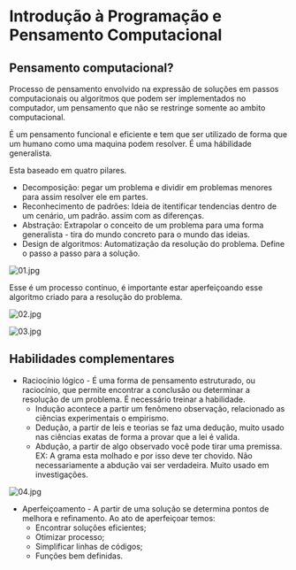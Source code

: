 # ****Introdução à Programação e Pensamento Computacional****

## Pensamento computacional?

Processo de pensamento envolvido na expressão de soluções em passos computacionais ou algoritmos que podem ser implementados no computador, um pensamento que não se restringe somente ao ambito computacional.

É um pensamento funcional e eficiente e tem que ser utilizado de forma que um humano como uma maquina podem resolver. É uma hábilidade generalista.

Esta baseado em quatro pilares.

- Decomposição: pegar um problema e dividir em problemas menores para assim resolver ele em partes.
- Reconhecimento de padrões: Ideia de itentificar tendencias dentro de um cenário, um padrão. assim com as diferenças.
- Abstração: Extrapolar o conceito de um problema para uma forma generalista - tira do mundo concreto para  o mundo das ideias.
- Design de algoritmos: Automatização da resolução do problema. Define o passo a passo para a solução.

![01.jpg](https://s3.us-west-2.amazonaws.com/secure.notion-static.com/778b6588-b5d4-4a08-afdd-ff1900e197d3/01.jpg?X-Amz-Algorithm=AWS4-HMAC-SHA256&X-Amz-Content-Sha256=UNSIGNED-PAYLOAD&X-Amz-Credential=AKIAT73L2G45EIPT3X45%2F20221006%2Fus-west-2%2Fs3%2Faws4_request&X-Amz-Date=20221006T004735Z&X-Amz-Expires=86400&X-Amz-Signature=fb1c5809635365535aefd7634fde9716ecc6e8a44dc5ae0be4b7bee31db969d1&X-Amz-SignedHeaders=host&response-content-disposition=filename%20%3D%2201.jpg%22&x-id=GetObject
)

Esse é um processo continuo, é importante estar aperfeiçoando esse algoritmo criado para a resolução do problema.

![02.jpg](https://s3.us-west-2.amazonaws.com/secure.notion-static.com/3ad03b9d-69f0-4464-988b-3bfb2a0b2220/02.jpg?X-Amz-Algorithm=AWS4-HMAC-SHA256&X-Amz-Content-Sha256=UNSIGNED-PAYLOAD&X-Amz-Credential=AKIAT73L2G45EIPT3X45%2F20221006%2Fus-west-2%2Fs3%2Faws4_request&X-Amz-Date=20221006T004758Z&X-Amz-Expires=86400&X-Amz-Signature=34b81961363498febcdf90b0d1135da48b8c11f6248ae2763ebb2f708748566d&X-Amz-SignedHeaders=host&response-content-disposition=filename%20%3D%2202.jpg%22&x-id=GetObject)

![03.jpg](https://s3.us-west-2.amazonaws.com/secure.notion-static.com/24725b75-f03b-4fbb-9e53-36be55845fa6/03.jpg?X-Amz-Algorithm=AWS4-HMAC-SHA256&X-Amz-Content-Sha256=UNSIGNED-PAYLOAD&X-Amz-Credential=AKIAT73L2G45EIPT3X45%2F20221006%2Fus-west-2%2Fs3%2Faws4_request&X-Amz-Date=20221006T004814Z&X-Amz-Expires=86400&X-Amz-Signature=b01dc5d11febea8dd93ff820ee15f4432dcf2b744782e9cda73de5a514603c03&X-Amz-SignedHeaders=host&response-content-disposition=filename%20%3D%2203.jpg%22&x-id=GetObject)

## Habilidades complementares

- Raciocínio lógico - É uma forma de pensamento estruturado, ou raciocínio, que permite encontrar a conclusão ou determinar a resolução de um problema. É necessário treinar a habilidade.
    - Indução acontece a partir um fenômeno observação, relacionado as ciências experimentais o empirismo.
    - Dedução, a partir de leis e teorias se faz uma dedução, muito usado nas ciências exatas de forma a provar que a lei é valida.
    - Abdução, a partir de algo observado você pode tirar uma premissa. EX: A grama esta molhado e por isso deve ter chovido. Não necessariamente a abdução vai ser verdadeira. Muito usado em investigações.

![04.jpg](https://s3.us-west-2.amazonaws.com/secure.notion-static.com/50542c48-6bb2-4219-a235-8092f3b540d4/04.jpg?X-Amz-Algorithm=AWS4-HMAC-SHA256&X-Amz-Content-Sha256=UNSIGNED-PAYLOAD&X-Amz-Credential=AKIAT73L2G45EIPT3X45%2F20221006%2Fus-west-2%2Fs3%2Faws4_request&X-Amz-Date=20221006T004832Z&X-Amz-Expires=86400&X-Amz-Signature=412fb8a3f82328c6e440d67fe9d37fde89418b4ce4d07e095c65c808651ca694&X-Amz-SignedHeaders=host&response-content-disposition=filename%20%3D%2204.jpg%22&x-id=GetObject)

- Aperfeiçoamento - A partir de uma solução se determina pontos de melhora e refinamento. Ao ato de aperfeiçoar temos:
    - Encontrar soluções eficientes;
    - Otimizar processo;
    - Simplificar linhas de códigos;
    - Funções bem definidas.